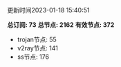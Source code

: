 更新时间2023-01-18 15:40:51

**总订阅: 73**
**总节点: 2162**
**有效节点: 372**
- trojan节点: 55
- v2ray节点: 141
- ss节点: 176
